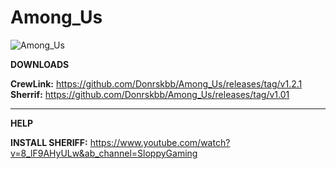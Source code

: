 # Among_Us

![Among_Us](https://steamcdn-a.akamaihd.net/steam/apps/945360/header.jpg?t=1606236732)

__**DOWNLOADS**__

**CrewLink:** https://github.com/Donrskbb/Among_Us/releases/tag/v1.2.1                                                               
**Sherrif:** https://github.com/Donrskbb/Among_Us/releases/tag/v1.01

------------------------------------------------------------------------------------------
__**HELP**__

**INSTALL SHERIFF:** https://www.youtube.com/watch?v=8_lF9AHyULw&ab_channel=SloppyGaming
